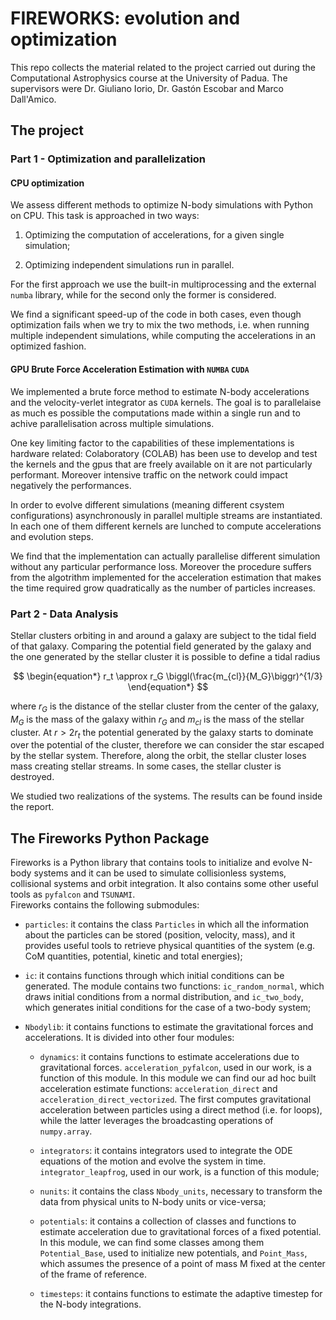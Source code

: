 # FIREWORKS: evolution and optimization

This repo collects the material related to the project carried out during the Computational Astrophysics course at the University of Padua. The supervisors were Dr. Giuliano Iorio, Dr. Gastón Escobar and Marco Dall'Amico. 

## The project 

### Part 1 - Optimization and parallelization

#### CPU optimization

We assess different methods to optimize N-body simulations with Python on CPU. This task is approached in two ways:

1. Optimizing the computation of accelerations, for a given single simulation;

2. Optimizing independent simulations run in parallel.

For the first approach we use the built-in multiprocessing and the external `numba` library, while for the second only the former is considered.

We find a significant speed-up of the code in both cases, even though optimization fails when we try to mix the two methods, i.e. when running multiple independent simulations, while computing the accelerations in an optimized fashion.

#### GPU Brute Force Acceleration Estimation with `NUMBA` `CUDA`

We implemented a brute force method to estimate N-body accelerations and the velocity-verlet integrator as `CUDA` kernels. The goal is to parallelaise as much es possible the computations made within a single run and to achive parallelisation across multiple simulations.

One key limiting factor to the capabilities of these implementations is hardware related: Colaboratory (COLAB) has been use to develop and test the kernels and the gpus that are freely available on it are not particularly performant. Moreover intensive traffic on the network could impact negatively the performances.

In order to evolve different simulations (meaning different csystem configurations) asynchronously in parallel multiple streams are instantiated. In each one of them different kernels are lunched to compute accelerations and evolution steps. 

We find that the implementation can actually parallelise different simulation without any particular performance loss. Moreover the procedure suffers from the algotrithm implemented for the acceleration estimation that makes the time required grow quadratically as the number of particles increases.

### Part 2 - Data Analysis

Stellar clusters orbiting in and around a galaxy are subject to the tidal field of that galaxy. Comparing the potential field generated by the galaxy and the one generated by the stellar cluster it is possible to define a tidal radius

$$
\begin{equation*}
r_t \approx r_G \biggl(\frac{m_{cl}}{M_G}\biggr)^{1/3}
\end{equation*}
$$

where $r_G$ is the distance of the stellar cluster from the center of the galaxy, $M_G$ is the mass of the galaxy within $r_G$ and $m_{cl}$ is the mass of the stellar cluster. At $r > 2r_t$ the potential generated by the galaxy starts to dominate over the potential of the cluster, therefore we can consider the star escaped by the stellar system. Therefore, along the orbit, the stellar cluster loses mass creating stellar streams. In some cases, the stellar cluster is destroyed. 

We studied two realizations of the systems. The results can be found inside the report.


## The Fireworks Python Package

Fireworks is a Python library that contains tools to initialize and evolve N-body systems and it can be used to simulate collisionless systems, collisional systems and orbit integration. It also contains some other useful tools as `pyfalcon` and `TSUNAMI`. \
Fireworks contains the following submodules: 
- `particles`: it contains the class `Particles` in which all the information about the particles can be stored (position, velocity, mass), and it provides useful tools to retrieve physical quantities of the system (e.g. CoM quantities, potential, kinetic and total energies);

- `ic`: it contains functions through which initial conditions can be generated. The module contains two functions: `ic_random_normal`, which draws initial conditions from a normal distribution, and `ic_two_body`, which generates initial conditions for the case of a two-body system;

- `Nbodylib`: it contains functions to estimate the gravitational forces and accelerations. It is divided into other four modules:
    - `dynamics`: it contains functions to estimate accelerations due to gravitational forces. `acceleration_pyfalcon`, used in our work, is a function of this module. In this module we can find our ad hoc built acceleration estimate functions: `acceleration_direct` and `acceleration_direct_vectorized`. The first computes gravitational acceleration between particles using a direct method (i.e. for loops), while the latter leverages the broadcasting operations of `numpy.array`.

    - `integrators`: it contains integrators used to integrate the ODE equations of the motion and evolve the system in time. `integrator_leapfrog`, used in our work, is a function of this module;
  
    - `nunits`: it contains the class `Nbody_units`, necessary to transform the data from physical units to N-body units or vice-versa;

    - `potentials`: it contains a collection of classes and functions to estimate acceleration due to gravitational forces of a fixed potential. In this module, we can find some classes among them `Potential_Base`, used to initialize new potentials, and `Point_Mass`, which assumes the presence of a point of mass M fixed at the center of the frame of reference.
  
    - `timesteps`: it contains functions to estimate the adaptive timestep for the N-body integrations.
